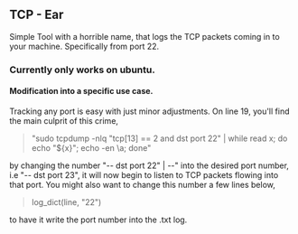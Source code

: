 ## TCP - Ear
Simple Tool with a horrible name,
that logs the TCP packets coming in to your machine. Specifically from port 22.

### Currently only works on ubuntu.

#### Modification into a specific use case.
Tracking any port is easy with just minor adjustments. On line 19, you'll find the main culprit of this crime,
> "sudo tcpdump -nlq "tcp[13] == 2 and dst port 22" | while read x; do echo "${x}"; echo -en \\a; done" 

by changing the number "-- dst port 22" | --" into the desired port number, i.e "-- dst port 23",
it will now begin to listen to TCP packets flowing into that port. You might also want to change this number a few lines below,
> log_dict(line, "22")

to have it write the port number into the .txt log.
